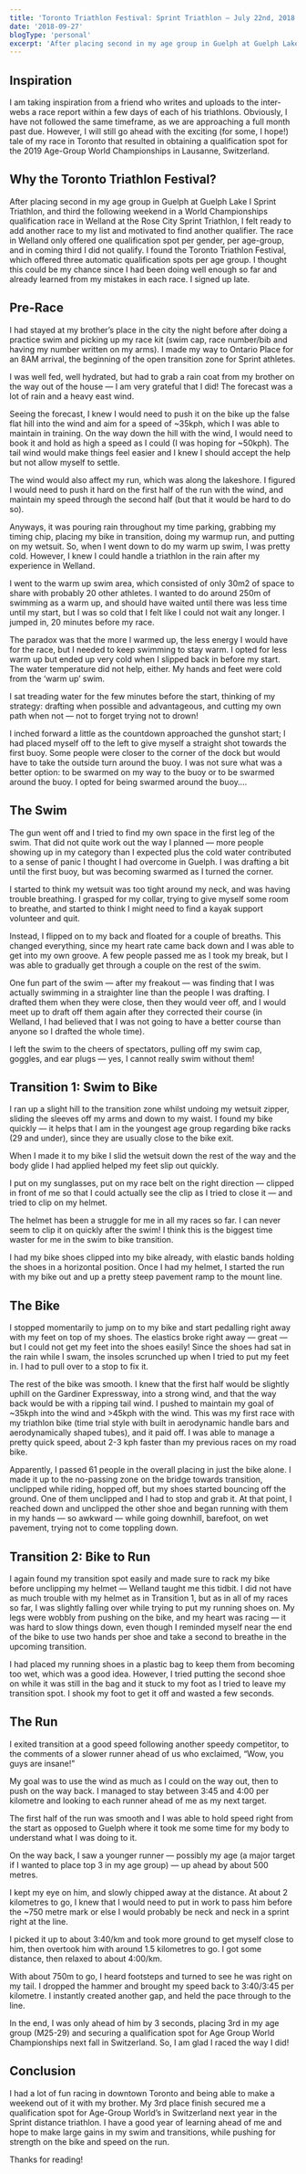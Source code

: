 ```yaml
---
title: 'Toronto Triathlon Festival: Sprint Triathlon — July 22nd, 2018'
date: '2018-09-27'
blogType: 'personal'
excerpt: 'After placing second in my age group in Guelph at Guelph Lake I Sprint Triathlon, and third the following weekend in a World Championships qualification race in Welland at the Rose City Sprint Triathlon, I felt ready to add another race to my list and motivated to find another qualifier...'
---
```


## Inspiration

I am taking inspiration from a friend who writes and uploads to the inter-webs a race report within a few days of each of his triathlons. Obviously, I have not followed the same timeframe, as we are approaching a full month past due. However, I will still go ahead with the exciting (for some, I hope!) tale of my race in Toronto that resulted in obtaining a qualification spot for the 2019 Age-Group World Championships in Lausanne, Switzerland.

## Why the Toronto Triathlon Festival?

After placing second in my age group in Guelph at Guelph Lake I Sprint Triathlon, and third the following weekend in a World Championships qualification race in Welland at the Rose City Sprint Triathlon, I felt ready to add another race to my list and motivated to find another qualifier. The race in Welland only offered one qualification spot per gender, per age-group, and in coming third I did not qualify. I found the Toronto Triathlon Festival, which offered three automatic qualification spots per age group. I thought this could be my chance since I had been doing well enough so far and already learned from my mistakes in each race. I signed up late.

## Pre-Race

I had stayed at my brother’s place in the city the night before after doing a practice swim and picking up my race kit (swim cap, race number/bib and having my number written on my arms). I made my way to Ontario Place for an 8AM arrival, the beginning of the open transition zone for Sprint athletes.

I was well fed, well hydrated, but had to grab a rain coat from my brother on the way out of the house — I am very grateful that I did! The forecast was a lot of rain and a heavy east wind.

Seeing the forecast, I knew I would need to push it on the bike up the false flat hill into the wind and aim for a speed of ~35kph, which I was able to maintain in training. On the way down the hill with the wind, I would need to book it and hold as high a speed as I could (I was hoping for ~50kph). The tail wind would make things feel easier and I knew I should accept the help but not allow myself to settle.

The wind would also affect my run, which was along the lakeshore. I figured I would need to push it hard on the first half of the run with the wind, and maintain my speed through the second half (but that it would be hard to do so).

Anyways, it was pouring rain throughout my time parking, grabbing my timing chip, placing my bike in transition, doing my warmup run, and putting on my wetsuit. So, when I went down to do my warm up swim, I was pretty cold. However, I knew I could handle a triathlon in the rain after my experience in Welland.

I went to the warm up swim area, which consisted of only 30m2 of space to share with probably 20 other athletes. I wanted to do around 250m of swimming as a warm up, and should have waited until there was less time until my start, but I was so cold that I felt like I could not wait any longer. I jumped in, 20 minutes before my race.

The paradox was that the more I warmed up, the less energy I would have for the race, but I needed to keep swimming to stay warm. I opted for less warm up but ended up very cold when I slipped back in before my start. The water temperature did not help, either. My hands and feet were cold from the ‘warm up’ swim.

I sat treading water for the few minutes before the start, thinking of my strategy: drafting when possible and advantageous, and cutting my own path when not — not to forget trying not to drown!

I inched forward a little as the countdown approached the gunshot start; I had placed myself off to the left to give myself a straight shot towards the first buoy. Some people were closer to the corner of the dock but would have to take the outside turn around the buoy. I was not sure what was a better option: to be swarmed on my way to the buoy or to be swarmed around the buoy. I opted for being swarmed around the buoy….

## The Swim

The gun went off and I tried to find my own space in the first leg of the swim. That did not quite work out the way I planned — more people showing up in my category than I expected plus the cold water contributed to a sense of panic I thought I had overcome in Guelph. I was drafting a bit until the first buoy, but was becoming swarmed as I turned the corner.

I started to think my wetsuit was too tight around my neck, and was having trouble breathing. I grasped for my collar, trying to give myself some room to breathe, and started to think I might need to find a kayak support volunteer and quit.

Instead, I flipped on to my back and floated for a couple of breaths. This changed everything, since my heart rate came back down and I was able to get into my own groove. A few people passed me as I took my break, but I was able to gradually get through a couple on the rest of the swim.

One fun part of the swim — after my freakout — was finding that I was actually swimming in a straighter line than the people I was drafting. I drafted them when they were close, then they would veer off, and I would meet up to draft off them again after they corrected their course (in Welland, I had believed that I was not going to have a better course than anyone so I drafted the whole time).

I left the swim to the cheers of spectators, pulling off my swim cap, goggles, and ear plugs — yes, I cannot really swim without them!

## Transition 1: Swim to Bike

I ran up a slight hill to the transition zone whilst undoing my wetsuit zipper, sliding the sleeves off my arms and down to my waist. I found my bike quickly — it helps that I am in the youngest age group regarding bike racks (29 and under), since they are usually close to the bike exit.

When I made it to my bike I slid the wetsuit down the rest of the way and the body glide I had applied helped my feet slip out quickly.

I put on my sunglasses, put on my race belt on the right direction — clipped in front of me so that I could actually see the clip as I tried to close it — and tried to clip on my helmet.

The helmet has been a struggle for me in all my races so far. I can never seem to clip it on quickly after the swim! I think this is the biggest time waster for me in the swim to bike transition.

I had my bike shoes clipped into my bike already, with elastic bands holding the shoes in a horizontal position. Once I had my helmet, I started the run with my bike out and up a pretty steep pavement ramp to the mount line.

## The Bike

I stopped momentarily to jump on to my bike and start pedalling right away with my feet on top of my shoes. The elastics broke right away — great — but I could not get my feet into the shoes easily! Since the shoes had sat in the rain while I swam, the insoles scrunched up when I tried to put my feet in. I had to pull over to a stop to fix it.

The rest of the bike was smooth. I knew that the first half would be slightly uphill on the Gardiner Expressway, into a strong wind, and that the way back would be with a ripping tail wind. I pushed to maintain my goal of ~35kph into the wind and &gt;45kph with the wind. This was my first race with my triathlon bike (time trial style with built in aerodynamic handle bars and aerodynamically shaped tubes), and it paid off. I was able to manage a pretty quick speed, about 2-3 kph faster than my previous races on my road bike.

Apparently, I passed 61 people in the overall placing in just the bike alone. I made it up to the no-passing zone on the bridge towards transition, unclipped while riding, hopped off, but my shoes started bouncing off the ground. One of them unclipped and I had to stop and grab it. At that point, I reached down and unclipped the other shoe and began running with them in my hands — so awkward — while going downhill, barefoot, on wet pavement, trying not to come toppling down.

## Transition 2: Bike to Run

I again found my transition spot easily and made sure to rack my bike before unclipping my helmet — Welland taught me this tidbit. I did not have as much trouble with my helmet as in Transition 1, but as in all of my races so far, I was slightly falling over while trying to put my running shoes on. My legs were wobbly from pushing on the bike, and my heart was racing — it was hard to slow things down, even though I reminded myself near the end of the bike to use two hands per shoe and take a second to breathe in the upcoming transition.

I had placed my running shoes in a plastic bag to keep them from becoming too wet, which was a good idea. However, I tried putting the second shoe on while it was still in the bag and it stuck to my foot as I tried to leave my transition spot. I shook my foot to get it off and wasted a few seconds.

## The Run

I exited transition at a good speed following another speedy competitor, to the comments of a slower runner ahead of us who exclaimed, “Wow, you guys are insane!”

My goal was to use the wind as much as I could on the way out, then to push on the way back. I managed to stay between 3:45 and 4:00 per kilometre and looking to each runner ahead of me as my next target.

The first half of the run was smooth and I was able to hold speed right from the start as opposed to Guelph where it took me some time for my body to understand what I was doing to it.

On the way back, I saw a younger runner — possibly my age (a major target if I wanted to place top 3 in my age group) — up ahead by about 500 metres.

I kept my eye on him, and slowly chipped away at the distance. At about 2 kilometres to go, I knew that I would need to put in work to pass him before the ~750 metre mark or else I would probably be neck and neck in a sprint right at the line.

I picked it up to about 3:40/km and took more ground to get myself close to him, then overtook him with around 1.5 kilometres to go. I got some distance, then relaxed to about 4:00/km.

With about 750m to go, I heard footsteps and turned to see he was right on my tail. I dropped the hammer and brought my speed back to 3:40/3:45 per kilometre. I instantly created another gap, and held the pace through to the line.

In the end, I was only ahead of him by 3 seconds, placing 3rd in my age group (M25-29) and securing a qualification spot for Age Group World Championships next fall in Switzerland. So, I am glad I raced the way I did!

## Conclusion

I had a lot of fun racing in downtown Toronto and being able to make a weekend out of it with my brother. My 3rd place finish secured me a qualification spot for Age-Group World’s in Switzerland next year in the Sprint distance triathlon. I have a good year of learning ahead of me and hope to make large gains in my swim and transitions, while pushing for strength on the bike and speed on the run.

Thanks for reading!
